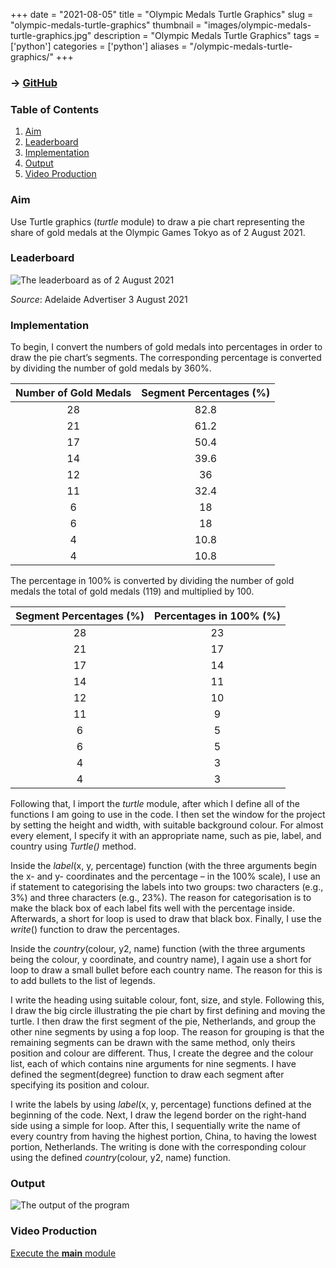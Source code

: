 +++
date = "2021-08-05"
title = "Olympic Medals Turtle Graphics"
slug = "olympic-medals-turtle-graphics"
thumbnail = "images/olympic-medals-turtle-graphics.jpg"
description = "Olympic Medals Turtle Graphics"
tags = ['python']
categories = ['python']
aliases = "/olympic-medals-turtle-graphics/"
+++

### → [GitHub](https://github.com/tanducmai/olympic-medals-turtle-graphics)

### Table of Contents

1. [Aim](#aim)
1. [Leaderboard](#leaderboard)
1. [Implementation](#implementation)
1. [Output](#output)
1. [Video Production](https://raw.githubusercontent.com/tanducmai/olympic-medals-turtle-graphics/main/assets/video_production.mp4)

### Aim

Use Turtle graphics (*turtle* module) to draw a pie chart representing the share
of gold medals at the Olympic Games Tokyo as of 2 August 2021.

### Leaderboard

![The leaderboard as of 2 August 2021](/images/olympic-medals-turtle-graphics/leaderboard.png)

*Source*: Adelaide Advertiser 3 August 2021

### Implementation

To begin, I convert the numbers of gold medals into percentages in order to draw
the pie chart’s segments. The corresponding percentage is converted by dividing
the number of gold medals by 360%.

| Number of Gold Medals | Segment Percentages (%) |
| :---:                 | :---:                   |
| 28                    | 82.8                    |
| 21                    | 61.2                    |
| 17                    | 50.4                    |
| 14                    | 39.6                    |
| 12                    | 36                      |
| 11                    | 32.4                    |
| 6                     | 18                      |
| 6                     | 18                      |
| 4                     | 10.8                    |
| 4                     | 10.8                    |

The percentage in 100% is converted by dividing the number of gold medals the
total of gold medals (119) and multiplied by 100.

| Segment Percentages (%) | Percentages in 100% (%) |
| :---:                   | :---:                   |
| 28                      | 23                      |
| 21                      | 17                      |
| 17                      | 14                      |
| 14                      | 11                      |
| 12                      | 10                      |
| 11                      | 9                       |
| 6                       | 5                       |
| 6                       | 5                       |
| 4                       | 3                       |
| 4                       | 3                       |

Following that, I import the *turtle* module, after which I define all of the
functions I am going to use in the code. I then set the window for the project
by setting the height and width, with suitable background colour. For almost
every element, I specify it with an appropriate name, such as pie, label, and
country using *Turtle()* method.

Inside the *label*(x, y, percentage) function (with the three arguments begin the
x- and y- coordinates and the percentage – in the 100% scale), I use an if
statement to categorising the labels into two groups: two characters (e.g., 3%)
and three characters (e.g., 23%). The reason for categorisation is to make the
black box of each label fits well with the percentage inside. Afterwards, a
short for loop is used to draw that black box. Finally, I use the *write*()
function to draw the percentages.

Inside the *country*(colour, y2, name) function (with the three arguments being
the colour, y coordinate, and country name), I again use a short for loop to
draw a small bullet before each country name. The reason for this is to add
bullets to the list of legends.

I write the heading using suitable colour, font, size, and style. Following
this, I draw the big circle illustrating the pie chart by first defining and
moving the turtle. I then draw the first segment of the pie, Netherlands, and
group the other nine segments by using a fop loop. The reason for grouping is
that the remaining segments can be drawn with the same method, only theirs
position and colour are different. Thus, I create the degree and the colour
list, each of which contains nine arguments for nine segments. I have defined
the segment(degree) function to draw each segment after specifying its position
and colour.

I write the labels by using *label*(x, y, percentage) functions defined at the
beginning of the code. Next, I draw the legend border on the right-hand side
using a simple for loop. After this, I sequentially write the name of every
country from having the highest portion, China, to having the lowest portion,
Netherlands. The writing is done with the corresponding colour using the defined
*country*(colour, y2, name) function.

### Output

![The output of the program](/images/olympic-medals-turtle-graphics/output.jpg)

### Video Production

[Execute the **main**
module](https://raw.githubusercontent.com/tanducmai/olympic-medals-turtle-graphics/main/assets/video_production.mp4)
